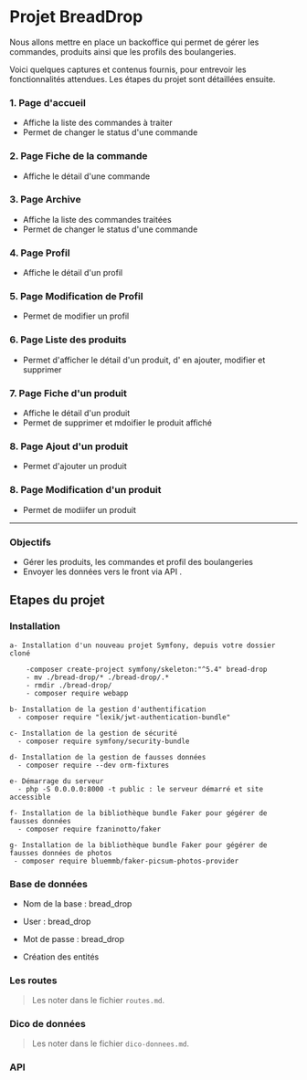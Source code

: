 # Projet BreadDrop

Nous allons mettre en place un backoffice qui permet de gérer les commandes, produits ainsi que les profils des boulangeries.

Voici quelques captures et contenus fournis, pour entrevoir les fonctionnalités attendues. Les étapes du projet sont détaillées ensuite.

### 1. Page d'accueil

- Affiche la liste des commandes à traiter
- Permet de changer le status d'une commande

### 2. Page Fiche de la commande

- Affiche le détail d'une commande

### 3. Page Archive

- Affiche la liste des commandes traitées
- Permet de changer le status d'une commande

### 4. Page Profil

- Affiche le détail d'un profil

### 5. Page Modification de Profil

- Permet de modifier un profil

### 6. Page Liste des produits

- Permet d'afficher le détail d'un produit, d' en ajouter, modifier et supprimer 

### 7. Page Fiche d'un produit

- Affiche le détail d'un produit
- Permet de supprimer et mdoifier le produit affiché

### 8. Page Ajout d'un produit

- Permet d'ajouter un produit

### 8. Page Modification d'un produit

- Permet de modiifer un produit

---

### Objectifs

  - Gérer les produits, les commandes et profil des boulangeries
  - Envoyer les données vers le front via API .

## Etapes du projet

### Installation

    a- Installation d'un nouveau projet Symfony, depuis votre dossier cloné

        -composer create-project symfony/skeleton:"^5.4" bread-drop
        - mv ./bread-drop/* ./bread-drop/.* 
        - rmdir ./bread-drop/
        - composer require webapp

    b- Installation de la gestion d'authentification
      - composer require "lexik/jwt-authentication-bundle"
    
    c- Installation de la gestion de sécurité
      - composer require symfony/security-bundle

    d- Installation de la gestion de fausses données
      - composer require --dev orm-fixtures

    e- Démarrage du serveur
      - php -S 0.0.0.0:8000 -t public : le serveur démarré et site accessible

    f- Installation de la bibliothèque bundle Faker pour gégérer de fausses données
      - composer require fzaninotto/faker

    g- Installation de la bibliothèque bundle Faker pour gégérer de fausses données de photos
     - composer require bluemmb/faker-picsum-photos-provider


### Base de données

   - Nom de la base : bread_drop
   - User : bread_drop
   - Mot de passe : bread_drop

   - Création des entités

### Les routes

> Les noter dans le fichier `routes.md`.

### Dico de données
> Les noter dans le fichier `dico-donnees.md`.

### API


